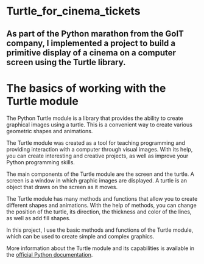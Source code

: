 # Turtle_for_cinema_tickets
## As part of the Python marathon from the GoIT company, I implemented a project to build a primitive display of a cinema on a computer screen using the Turtle library.

# The basics of working with the Turtle module
The Python Turtle module is a library that provides the ability to create graphical images using a turtle. This is a convenient way to create various geometric shapes and animations.

The Turtle module was created as a tool for teaching programming and providing interaction with a computer through visual images. With its help, you can create interesting and creative projects, as well as improve your Python programming skills.

The main components of the Turtle module are the screen and the turtle. A screen is a window in which graphic images are displayed. A turtle is an object that draws on the screen as it moves.

The Turtle module has many methods and functions that allow you to create different shapes and animations. With the help of methods, you can change the position of the turtle, its direction, the thickness and color of the lines, as well as add fill shapes.

In this project, I use the basic methods and functions of the Turtle module, which can be used to create simple and complex graphics.

More information about the Turtle module and its capabilities is available in the [official Python documentation](https://docs.python.org/3/library/turtle.html).